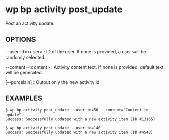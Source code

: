 # wp bp activity post_update

Post an activity update.

## OPTIONS

--user-id=&lt;user&gt;
: ID of the user. If none is provided, a user will be randomly selected.

--content=&lt;content&gt;
: Activity content text. If none is provided, default text will be generated.

[--porcelain]
: Output only the new activity id.

## EXAMPLES

	$ wp bp activity post_update --user-id=50 --content="Content to update"
	Success: Successfully updated with a new activity item (ID #13165)
	
	$ wp bp activity post_update --user-id=140
	Success: Successfully updated with a new activity item (ID #4548)
